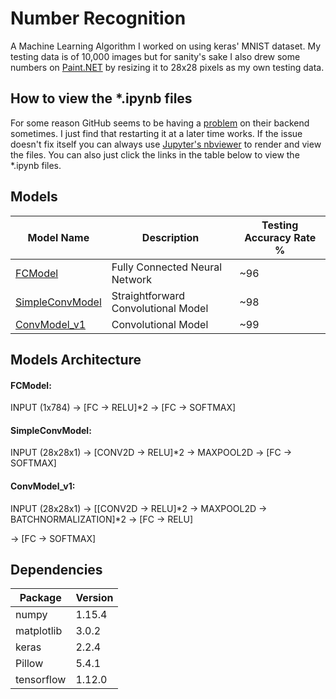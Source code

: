 # Number Recognition

A Machine Learning Algorithm I worked on using keras' MNIST dataset. My testing data is of 10,000 images but for sanity's sake I also drew some numbers on [Paint.NET](https://www.getpaint.net/) by resizing it to 28x28 pixels as my own testing data.

## How to view the \*.ipynb files

For some reason GitHub seems to be having a [problem](https://github.com/jupyter/notebook/issues/3035) on their backend sometimes. I just find that restarting it at a later time works. If the issue doesn't fix itself you can always use [Jupyter's nbviewer](https://nbviewer.jupyter.org/) to render and view the files. You can also just click the links in the table below to view the \*.ipynb files.

## Models

| Model Name     | Description | Testing Accuracy Rate % |
|---|---|---|
|[FCModel](https://nbviewer.jupyter.org/github/ghostiek/NumberRecognition/blob/master/Models/Notebooks/FCModel.ipynb)| Fully Connected Neural Network | ~96
|[SimpleConvModel](https://nbviewer.jupyter.org/github/ghostiek/NumberRecognition/blob/master/Models/Notebooks/SimpleConvModel.ipynb)       | Straightforward Convolutional Model| ~98
|[ConvModel_v1](https://nbviewer.jupyter.org/github/ghostiek/NumberRecognition/blob/master/Models/Notebooks/ConvModel_v1.ipynb) | Convolutional Model | ~99


## Models Architecture

#### FCModel:

INPUT (1x784) -> [FC -> RELU]\*2 -> [FC -> SOFTMAX]

#### SimpleConvModel:

INPUT (28x28x1) -> [CONV2D -> RELU]\*2 -> MAXPOOL2D -> [FC -> SOFTMAX]

#### ConvModel_v1:

INPUT (28x28x1) -> [[CONV2D -> RELU]\*2 -> MAXPOOL2D -> BATCHNORMALIZATION]\*2 -> [FC -> RELU] 

-> [FC -> SOFTMAX]

## Dependencies

| Package     | Version |
|---|---|
| numpy | 1.15.4
| matplotlib | 3.0.2
| keras | 2.2.4 
| Pillow | 5.4.1
| tensorflow | 1.12.0
